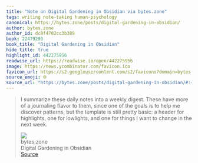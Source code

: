 ```yaml
---
title: "Note on Digital Gardening in Obsidian via bytes.zone"
tags: writing note-taking human-psychology
canonical: https://bytes.zone/posts/digital-gardening-in-obsidian/
author: bytes.zone
author_id: dc8f4702cc3b389
book: 22479293
book_title: "Digital Gardening in Obsidian"
hide_title: true
highlight_id: 442275956
readwise_url: https://readwise.io/open/442275956
image: https://news.ycombinator.com/favicon.ico
favicon_url: https://s2.googleusercontent.com/s2/favicons?domain=bytes.zone
source_emoji: 🌐
source_url: "https://bytes.zone/posts/digital-gardening-in-obsidian/#:~:text=I%20summarize%20these,the%20next%20week."
---
```


> I summarize these daily notes into a weekly digest. These have more of a journaling flavor to them, since one of the goals is to help me discover patterns, but the template is still pretty basic: a header for highlights, one for lowlights, and one for things I want to change in the next week.
> <div class="quoteback-footer"><div class="quoteback-avatar"><img class="mini-favicon" src="https://s2.googleusercontent.com/s2/favicons?domain=bytes.zone"></div><div class="quoteback-metadata"><div class="metadata-inner"><span style="display:none">FROM:</span><div aria-label="bytes.zone" class="quoteback-author"> bytes.zone</div><div aria-label="Digital Gardening in Obsidian" class="quoteback-title"> Digital Gardening in Obsidian</div></div></div><div class="quoteback-backlink"><a target="_blank" aria-label="go to the full text of this quotation" rel="noopener" href="https://bytes.zone/posts/digital-gardening-in-obsidian/#:~:text=I%20summarize%20these,the%20next%20week." class="quoteback-arrow"> Source</a></div></div>